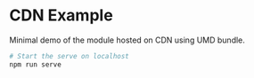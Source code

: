 # CDN Example

Minimal demo of the module hosted on CDN using UMD bundle.

```sh
# Start the serve on localhost
npm run serve
```
